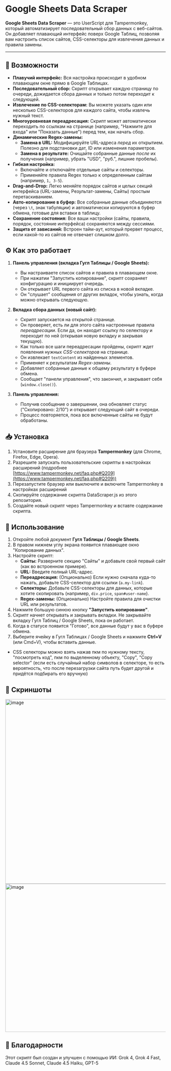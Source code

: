 # Google Sheets Data Scraper

**Google Sheets Data Scraper** — это UserScript для Tampermonkey, который автоматизирует последовательный сбор данных с веб-сайтов. Он добавляет плавающий интерфейс поверх Google Таблиц, позволяя вам настроить список сайтов, CSS-селекторы для извлечения данных и правила замены.

---

## 🚀 Возможности

* **Плавучий интерфейс:** Вся настройка происходит в удобном плавающем окне прямо в Google Таблицах.
* **Последовательный сбор:** Скрипт открывает каждую страницу по очереди, дожидается сбора данных и только потом переходит к следующей.
* **Извлечение по CSS-селекторам:** Вы можете указать один или несколько CSS-селекторов для каждого сайта, чтобы извлечь нужный текст.
* **Многоуровневая переадресация:** Скрипт может автоматически переходить по ссылкам на странице (например, "Нажмите для входа" или "Показать данные") перед тем, как начать сбор.
* **Динамические Regex-замены:**
    * **Замена в URL:** Модифицируйте URL-адреса *перед* их открытием. Полезно для подстановки дат, ID или изменения параметров.
    * **Замена в результате:** Очищайте собранные данные *после* их получения (например, убрать "USD", "руб.", лишние пробелы).
* **Гибкая настройка:**
    * Включайте и отключайте отдельные сайты и селекторы.
    * Применяйте правила Regex только к определенным сайтам (например, `1, 3-5`).
* **Drag-and-Drop:** Легко меняйте порядок сайтов и целых секций интерфейса (URL-замены, Результат-замены, Сайты) простым перетаскиванием.
* **Авто-копирование в буфер:** Все собранные данные объединяются (через `\t`, знак табуляции) и автоматически копируются в буфер обмена, готовые для вставки в таблицу.
* **Сохранение состояния:** Все ваши настройки (сайты, правила, порядок, состояние интерфейса) сохраняются между сессиями.
* **Защита от зависаний:** Встроен тайм-аут, который прервет процесс, если какой-то из сайтов не отвечает слишком долго.

## ⚙️ Как это работает

1.  **Панель управления (вкладка Гугл Таблицы / Google Sheets):**
    * Вы настраиваете список сайтов и правила в плавающем окне.
    * При нажатии "Запустить копирование", скрипт сохраняет конфигурацию и инициирует очередь.
    * Он открывает URL первого сайта из списка в новой вкладке.
    * Он "слушает" сообщения от других вкладок, чтобы узнать, когда можно открывать следующую.

2.  **Вкладка сбора данных (новый сайт):**
    * Скрипт запускается на открытой странице.
    * Он проверяет, есть ли для этого сайта настроенные правила *переадресации*. Если да, он находит ссылку по селектору и переходит по ней (открывая новую вкладку и закрывая текущую).
    * Как только все шаги переадресации пройдены, скрипт ждет появления нужных *CSS-селекторов* на странице.
    * Он извлекает `textContent` из найденных элементов.
    * Применяет к результатам *Regex-замены*.
    * Добавляет собранные данные к общему результату в буфере обмена.
    * Сообщает "панели управления", что
        закончил, и закрывает себя (`window.close()`).

3.  **Панель управления:**
    * Получив сообщение о завершении, она обновляет статус ("Скопировано: 2/10") и открывает следующий сайт в очереди.
    * Процесс повторяется, пока все включенные сайты не будут обработаны.

## 📥 Установка

1.  Установите расширение для браузера **Tampermonkey** (для Chrome, Firefox, Edge, Opera).
2.  Разрешите запускать пользовательские скрипты в настройках расширений (подробнее [https://www.tampermonkey.net/faq.php#Q209](https://www.tampermonkey.net/faq.php#Q209))
5.  Перезапустите браузер или выключите и включите Tampermonkey в настройках расширений
3.  Скопируйте содержание скрипта DataScraper.js из этого репозитория.
4.  Создайте новый скрипт через Tampermonkey и вставте содержание скрипта.

## 📖 Использование

1.  Откройте любой документ **Гугл Таблицы / Google Sheets**.
2.  В правом нижнем углу экрана появится плавающее окно "Копирование данных".
3.  Настройте скрипт:
    * **Сайты:** Разверните секцию "Сайты" и добавьте свой первый сайт (как во встроенном примере).
    * **URL:** Введите полный URL-адрес.
    * **Переадресация:** (Опционально) Если нужно сначала куда-то нажать, добавьте CSS-селектор для ссылки (`a.my-link`).
    * **Селекторы:** Добавьте CSS-селекторы для данных, которые хотите скопировать (например, `div.price`, `span#user-name`).
    * **Regex-замены:** (Опционально) Настройте правила для очистки URL или результатов.
4.  Нажмите большую синюю кнопку **"Запустить копирование"**.
5.  Скрипт начнет открывать и закрывать вкладки. Не закрывайте вкладку Гугл Таблиц / Google Sheets, пока он работает.
6.  Когда в статусе появится "Готово", все данные будут у вас в буфере обмена.
7.  Выберите ячейку в Гугл Таблицах / Google Sheets и нажмите **Ctrl+V** (или Cmd+V), чтобы вставить данные.

* CSS селекторы можно взять нажав пкм по нужному тексту, "посмотреть код", пкм по выделенному объекту, "Copy", "Copy selector" (если есть случайный набор символов в селекторе, то есть вероятность, что после перезагрузки сайта путь будет другой и придётся подбирать его вручную)
## 📸 Скриншоты

<img width="588" height="580" alt="image" src="https://github.com/user-attachments/assets/0ae60aff-791d-406d-ba0b-4dfc49555071" />
<img width="801" height="466" alt="image" src="https://github.com/user-attachments/assets/391a4b07-dc58-4306-af8b-3ac06d58aeb7" />


## 🙏 Благодарности

Этот скрипт был создан и улучшен с помощью ИИ: Grok 4, Grok 4 Fast, Claude 4.5 Sonnet, Claude 4.5 Haiku, GPT-5
